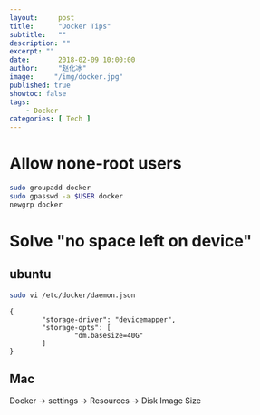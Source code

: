 ```yaml
---
layout:     post
title:      "Docker Tips"
subtitle:   ""
description: ""
excerpt: ""
date:       2018-02-09 10:00:00
author:     "赵化冰"
image:     "/img/docker.jpg"
published: true
showtoc: false 
tags:
    - Docker
categories: [ Tech ]
---
```


# Allow none-root users

```bash
sudo groupadd docker
sudo gpasswd -a $USER docker
newgrp docker
```

# Solve "no space left on device"

## ubuntu

```bash
sudo vi /etc/docker/daemon.json
```

```josn
{
        "storage-driver": "devicemapper",
        "storage-opts": [
                "dm.basesize=40G"
        ]
}
```

## Mac

Docker -> settings -> Resources -> Disk Image Size